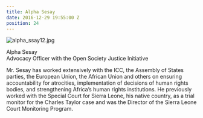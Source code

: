 ```yaml
---
title: Alpha Sesay
date: 2016-12-29 19:55:00 Z
position: 24
---
```


![alpha_ssay12.jpg](/uploads/alpha_ssay12.jpg)

Alpha Sesay <br> Advocacy Officer with the Open Society Justice Initiative 


Mr. Sesay has worked extensively with the ICC, the Assembly of States parties, the European Union, the African Union and others on ensuring accountability for atrocities, implementation of decisions of human rights bodies, and strengthening Africa’s human rights institutions. He previously worked with the Special Court for Sierra Leone, his native country, as a trial monitor for the Charles Taylor case and was the Director of the Sierra Leone Court Monitoring Program.